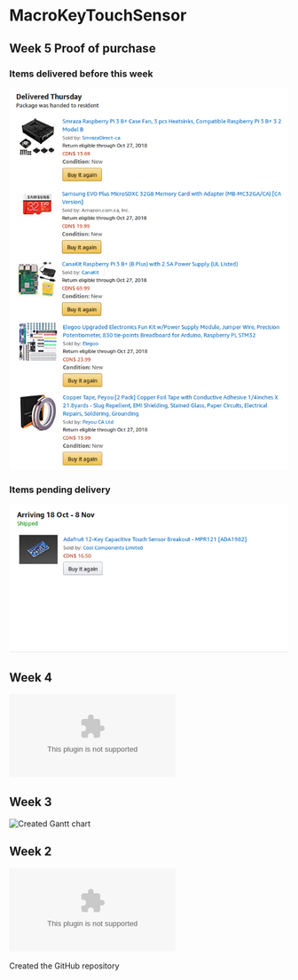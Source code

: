 MacroKeyTouchSensor
===============

Week 5 Proof of purchase
-------------
### Items delivered before this week
![Items delivered before this week](index_src/Delivered_priorWk5.png)

### Items pending delivery
![Items still on its way](index_src/Pending_priorWk5.png)

Week 4
---------------

![Created budget document](Documentation/JonasGamao_N01198081_budget.xlsx)

Week 3
----------------

![Created Gantt chart](Documentation/Gantt.gan)

Week 2
---------------

![Created Proposal Content](Documentation/ProposalContentJonasGamao.xlsx)

Created the GitHub repository